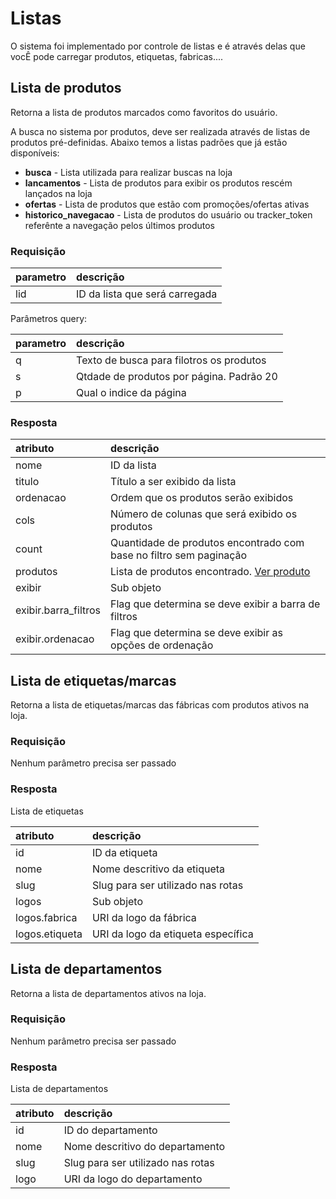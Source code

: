 # Listas

O sistema foi implementado por controle de listas e é através delas que vocÊ pode carregar produtos, etiquetas, fabricas....

## Lista de produtos

<api method="get" uri="/listas/{lid}" />

Retorna a lista de produtos marcados como favoritos do usuário.

A busca no sistema por produtos, deve ser realizada através de listas de produtos pré-definidas.
Abaixo temos a listas padrões que já estão disponíveis:

 - **busca** - Lista utilizada para realizar buscas na loja
 - **lancamentos** - Lista de produtos para exibir os produtos rescém lançados na loja
 - **ofertas** - Lista de produtos que estão com promoções/ofertas ativas
 - **historico_navegacao** - Lista de produtos do usuário ou tracker_token referênte a navegação pelos últimos produtos


### Requisição

| parametro  | descrição                                     |
|:-----------|:----------------------------------------------|
| lid        | ID da lista que será carregada <Badge text="obrigatório"/> |

Parâmetros query:

| parametro  | descrição                                     |
|:-----------|:----------------------------------------------|
| q          | Texto de busca para filotros os produtos      |
| s          | Qtdade de produtos por página. Padrão 20      |
| p          | Qual o indice da página                       |


### Resposta

| atributo             | descrição                                                          |
|:---------------------|:-------------------------------------------------------------------|
| nome                 | ID da lista                                                        |
| titulo               | Título a ser exibido da lista                                      |
| ordenacao            | Ordem que os produtos serão exibidos                               |
| cols                 | Número de colunas que será exibido os produtos                     |
| count                | Quantidade de produtos encontrado com base no filtro sem paginação |
| produtos             | Lista de produtos encontrado. [Ver produto](/dev/produtos.html) |
| exibir               | Sub objeto                                                         |
| exibir.barra_filtros | Flag que determina se deve exibir a barra de filtros               |
| exibir.ordenacao     | Flag que determina se deve exibir as opções de ordenação           |

## Lista de etiquetas/marcas

<api method="get" uri="/listas/etiquetas" />

Retorna a lista de etiquetas/marcas das fábricas com produtos ativos na loja.

### Requisição

Nenhum parâmetro precisa ser passado


### Resposta

Lista de etiquetas

| atributo             | descrição                                                          |
|:---------------------|:-------------------------------------------------------------------|
| id                   | ID da etiqueta                                                     |
| nome                 | Nome descritivo da etiqueta                                        |
| slug                 | Slug para ser utilizado nas rotas                                  |
| logos                | Sub objeto                                                         |
| logos.fabrica        | URI da logo da fábrica                                             |
| logos.etiqueta       | URI da logo da etiqueta específica                                 |

## Lista de departamentos

<api method="get" uri="/listas/departamentos" />

Retorna a lista de departamentos ativos na loja.

### Requisição

Nenhum parâmetro precisa ser passado


### Resposta

Lista de departamentos

| atributo             | descrição                                                          |
|:---------------------|:-------------------------------------------------------------------|
| id                   | ID do departamento                                                 |
| nome                 | Nome descritivo do departamento                                    |
| slug                 | Slug para ser utilizado nas rotas                                  |
| logo                 | URI da logo do departamento                                        |